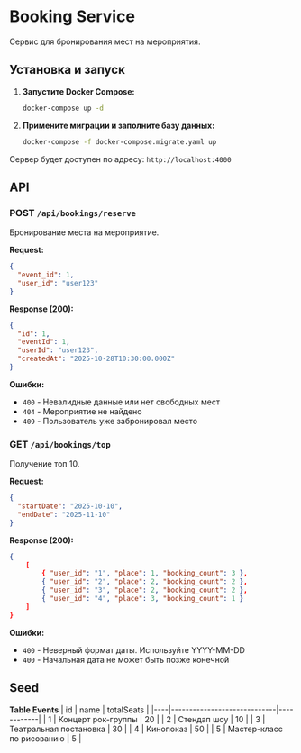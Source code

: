 # Booking Service

Сервис для бронирования мест на мероприятия.

## Установка и запуск

1. **Запустите Docker Compose:**
   ```bash
   docker-compose up -d
   ```

2. **Примените миграции и заполните базу данных:**
   ```bash
   docker-compose -f docker-compose.migrate.yaml up
   ```

Сервер будет доступен по адресу: `http://localhost:4000`

## API

### POST `/api/bookings/reserve`

Бронирование места на мероприятие.


**Request:**
```json
{
  "event_id": 1,
  "user_id": "user123"
}
```

**Response (200):**
```json
{
  "id": 1,
  "eventId": 1,
  "userId": "user123",
  "createdAt": "2025-10-28T10:30:00.000Z"
}
```

**Ошибки:**
- `400` - Невалидные данные или нет свободных мест
- `404` - Мероприятие не найдено
- `409` - Пользователь уже забронировал место

### GET `/api/bookings/top`

Получение топ 10.

**Request:**
```json
{
  "startDate": "2025-10-10",
  "endDate": "2025-11-10"
}
```

**Response (200):**
```json
{
	[
		{ "user_id": "1", "place": 1, "booking_count": 3 },
		{ "user_id": "2", "place": 2, "booking_count": 2 },
		{ "user_id": "3", "place": 2, "booking_count": 2 },
		{ "user_id": "4", "place": 3, "booking_count": 1 }
	]
}
```

**Ошибки:**
- `400` - Неверный формат даты. Используйте YYYY-MM-DD
- `400` - Начальная дата не может быть позже конечной

## Seed

**Table Events**
| id | name                        | totalSeats |
|----|-----------------------------|------------|
| 1  | Концерт рок-группы          | 20         |
| 2  | Стендап шоу                  | 10         |
| 3  | Театральная постановка       | 30         |
| 4  | Кинопоказ                    | 50        |
| 5  | Мастер-класс по рисованию   | 5          |
